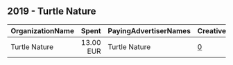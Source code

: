 ## 2019 - Turtle Nature 
|OrganizationName|Spent|PayingAdvertiserNames|CreativeUrls|Impressions|Genders|AgeBrackets|CountryCodes|BillingAddresses|CandidateBallotInformation|
|:---|---:|:---|:---|---:|:---|:---|:---|:---|:---|
|Turtle Nature|13.00 EUR|Turtle Nature|[0](https://www.snap.com/political-ads/asset/33dffcb6a9f96fb3933fb607c621410b218e594a96fe02347104ccb9c1f425fe?mediaType=png)|27,016|||france|FR||
